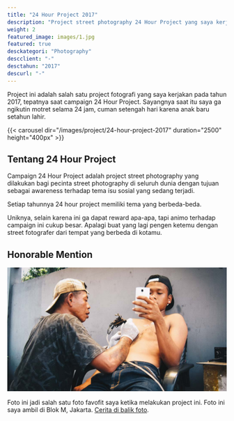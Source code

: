 ```yaml
---
title: "24 Hour Project 2017"
description: "Project street photography 24 Hour Project yang saya kerjakan di tahun 2017."
weight: 2
featured_image: images/1.jpg
featured: true
desckategori: "Photography"
descclient: "-"
desctahun: "2017"
descurl: "-"
---
```


Project ini adalah salah satu project fotografi yang saya kerjakan pada tahun 2017, tepatnya saat campaign 24 Hour Project. Sayangnya saat itu saya ga ngikutin motret selama 24 jam, cuman setengah hari karena anak baru setahun lahir.

{{< carousel dir="/images/project/24-hour-project-2017" duration="2500" height="400px" >}}

## Tentang 24 Hour Project

Campaign 24 Hour Project adalah project street photography yang dilakukan bagi pecinta street photography di seluruh dunia dengan tujuan sebagai awareness terhadap tema isu sosial yang sedang terjadi.

Setiap tahunnya 24 hour project memiliki tema yang berbeda-beda.

Uniknya, selain karena ini ga dapat reward apa-apa, tapi animo terhadap campaign ini cukup besar. Apalagi buat yang lagi pengen ketemu dengan street fotografer dari tempat yang berbeda di kotamu.

## Honorable Mention

![Street Tattoo](images/2.jpg)

Foto ini jadi salah satu foto favofit saya ketika melakukan project ini. Foto ini saya ambil di Blok M, Jakarta. [Cerita di balik foto](/blog/24-hour-project-street-tattoo/).
